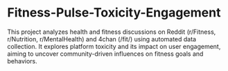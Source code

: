 # Fitness-Pulse-Toxicity-Engagement
This project analyzes health and fitness discussions on Reddit (r/Fitness, r/Nutrition, r/MentalHealth) and 4chan (/fit/) using automated data collection. It explores platform toxicity and its impact on user engagement, aiming to uncover community-driven influences on fitness goals and behaviors.
